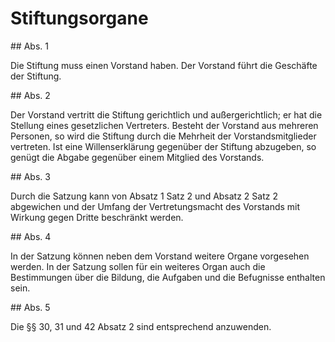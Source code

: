 # Stiftungsorgane



\#\# Abs. 1

 Die Stiftung muss einen Vorstand haben. Der Vorstand führt die Geschäfte der Stiftung.

\#\# Abs. 2

 Der Vorstand vertritt die Stiftung gerichtlich und außergerichtlich; er hat die Stellung eines gesetzlichen Vertreters. Besteht der Vorstand aus mehreren Personen, so wird die Stiftung durch die Mehrheit der Vorstandsmitglieder vertreten. Ist eine Willenserklärung gegenüber der Stiftung abzugeben, so genügt die Abgabe gegenüber einem Mitglied des Vorstands.

\#\# Abs. 3

 Durch die Satzung kann von Absatz 1 Satz 2 und Absatz 2 Satz 2 abgewichen und der Umfang der Vertretungsmacht des Vorstands mit Wirkung gegen Dritte beschränkt werden.

\#\# Abs. 4

 In der Satzung können neben dem Vorstand weitere Organe vorgesehen werden. In der Satzung sollen für ein weiteres Organ auch die Bestimmungen über die Bildung, die Aufgaben und die Befugnisse enthalten sein.

\#\# Abs. 5

 Die §§ 30, 31 und 42 Absatz 2 sind entsprechend anzuwenden. 

